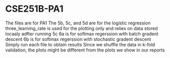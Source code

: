 # CSE251B-PA1
The files are for PA1
The 5b, 5c, and 5d are for the logistic regression
three_learning_rate is used for the plotting only and relies on data stored locaaly adfter running 5c
6a is for softmax regerssion with batch gradent descent
6b is for softmax regerssion with stochastic gradent descent
Simply run each file to obtain results
Since we shuffle the data in k-fold validation, the plots might be different from the plots we show in our reports
